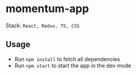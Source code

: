 # momentum-app

Stack: `React, Redux, TS, CSS`

## Usage
* Run `npm install` to fetch all dependencies
* Run `npm start` to start the app in the dev mode
